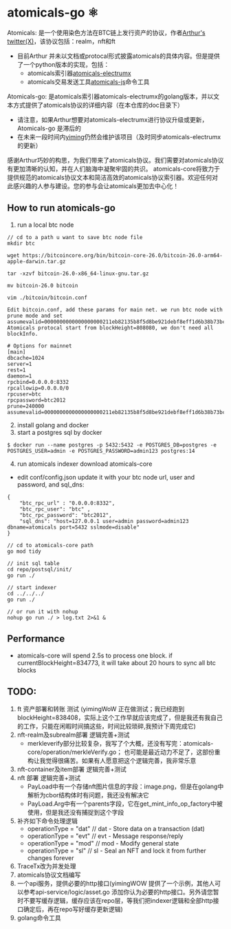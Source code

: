 # atomicals-go ⚛️

Atomicals: 是一个使用染色方法在BTC链上发行资产的协议，作者[Arthur's twitter(X)](https://twitter.com/atomicalsxyz)，该协议包括：realm，nft和ft

- 目前Arthur 并未以文档或protocal形式披露atomicals的具体内容。但是提供了一个python版本的实现，包括：
    - atomicals索引器[atomicals-electrumx](https://github.com/atomicals/atomicals-electrumx)
    - atomicals交易发送工具[atomicals-js](https://github.com/atomicals/atomicals-js)命令工具

Atomicals-go: 是atomicals索引器atomicals-electrumx的golang版本，并以文本方式提供了atomicals协议的详细内容（在本仓库的doc目录下）

- 请注意，如果Arthur想要对atomicals-electrumx进行协议升级或更新，Atomicals-go 是滞后的
- 在未来一段时间内[yiming](https://twitter.com/isyiming)仍然会维护该项目（及时同步atomicals-electrumx的更新）

感谢Arthur巧妙的构思，为我们带来了atomicals协议。我们需要对atomicals协议有更加清晰的认知，并在人们脑海中凝聚牢固的共识。
atomicals-core将致力于提供规范的atomicals协议文本和简洁高效的atomicals协议索引器。欢迎任何对此感兴趣的人参与建设。您的参与会让atomicals更加去中心化！

## How to run atomicals-go
1. run a local btc node
```
// cd to a path u want to save btc node file 
mkdir btc

wget https://bitcoincore.org/bin/bitcoin-core-26.0/bitcoin-26.0-arm64-apple-darwin.tar.gz

tar -xzvf bitcoin-26.0-x86_64-linux-gnu.tar.gz

mv bitcoin-26.0 bitcoin

vim ./bitcoin/bitcoin.conf

```
```
Edit bitcoin.conf, add these params for main net. we run btc node with prune mode and set assumevalid=0000000000000000000211eb82135b8f5d8be921debf8eff1d6b38b73bc03834.
Atomicals protocal start from blockHeight=808080, we don't need all blockInfo.

# Options for mainnet
[main]
dbcache=1024
server=1
rest=1
daemon=1
rpcbind=0.0.0.0:8332 
rpcallowip=0.0.0.0/0 
rpcuser=btc
rpcpassword=btc2012
prune=240000
assumevalid=0000000000000000000211eb82135b8f5d8be921debf8eff1d6b38b73bc03834
```

2. install golang and docker
3. start a postgres sql by docker
```
$ docker run --name postgres -p 5432:5432 -e POSTGRES_DB=postgres -e POSTGRES_USER=admin -e POSTGRES_PASSWORD=admin123 postgres:14
``` 
4. run atomicals indexer
download atomicals-core
- edit conf/config.json update it with your btc node url, user and password, and sql_dns:
```
{
    "btc_rpc_url" : "0.0.0.0:8332",
    "btc_rpc_user": "btc" ,
    "btc_rpc_password": "btc2012",
    "sql_dns": "host=127.0.0.1 user=admin password=admin123 dbname=atomicals port=5432 sslmode=disable"
}
```
``` 
// cd to atomicals-core path
go mod tidy

// init sql table
cd repo/postsql/init/
go run ./

// start indexer
cd ../../../
go run ./  

// or run it with nohup
nohup go run ./ > log.txt 2>&1 &
``` 

## Performance
- atomicals-core will spend 2.5s to process one block. if currentBlockHeight=834773, it will take about 20 hours to sync all btc blocks

## TODO:

1. ft 资产部署和转账 测试 (yimingWoW 正在做测试；我已经跑到blockHeight=838408，实际上这个工作早就应该完成了，但是我还有我自己的工作，只能在闲暇时间搞这些，时间比较琐碎,我预计下周完成它)
2. nft-realm及subrealm部署 逻辑完善+测试
    - merkleverify部分比较复杂，我写了个大概，还没有写完：atomicals-core/operation/merkleVerify.go； 也可能是最近动力不足了，这部份重构让我觉得很痛苦。如果有人愿意把这个逻辑完善，我非常乐意
3. nft-container及item部署 逻辑完善+测试
4. nft 部署 逻辑完善+测试
    - PayLoad中有一个存储nft图片信息的字段：image.png，但是在golang中解析为cbor结构体时有问题，我还没有解决它
    - PayLoad.Arg中有一个parents字段，它在get_mint_info_op_factory中被使用，但是我还没有捕捉到这个字段
5. 补齐如下命令处理逻辑
    - operationType = "dat" // dat - Store data on a transaction (dat)
    - operationType = "evt" // evt - Message response/reply
    - operationType = "mod" // mod - Modify general state
    - operationType = "sl" // sl - Seal an NFT and lock it from further changes forever
6. TraceTx改为并发处理
7. atomicals协议文档编写
8. 一个api服务，提供必要的http接口(yimingWOW 提供了一个示例，其他人可以参考api-service/logic/asset.go 添加你认为必要的http接口。另外请您暂时不要写缓存逻辑，缓存应该在repo层，等我们把indexer逻辑和全部http接口确定后，再在repo写好缓存更新逻辑)
9. golang命令工具

